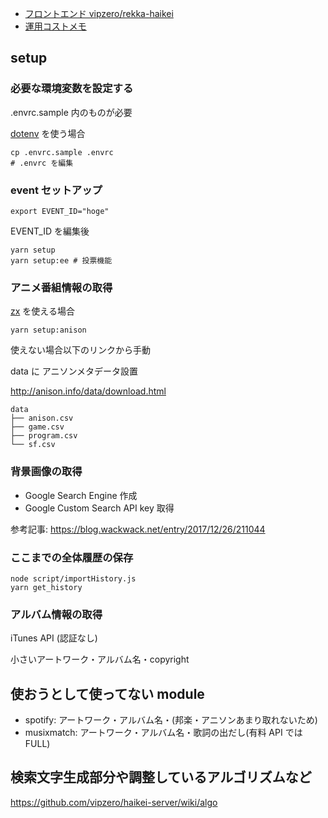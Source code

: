 - [フロントエンド vipzero/rekka-haikei](https://github.com/vipzero/rekka-haikei)
- [運用コストメモ](https://github.com/vipzero/haikei-server/wiki/運用メモ)

## setup

### 必要な環境変数を設定する

.envrc.sample 内のものが必要

[dotenv](https://github.com/direnv/direnv) を使う場合

```
cp .envrc.sample .envrc
# .envrc を編集
```

### event セットアップ


```
export EVENT_ID="hoge" 
```

EVENT_ID を編集後


```
yarn setup
yarn setup:ee # 投票機能
```



### アニメ番組情報の取得

[zx](https://github.com/google/zx) を使える場合

```
yarn setup:anison
```

使えない場合以下のリンクから手動


data に アニソンメタデータ設置

http://anison.info/data/download.html

```
data
├── anison.csv
├── game.csv
├── program.csv
└── sf.csv
```

### 背景画像の取得

- Google Search Engine 作成
- Google Custom Search API key 取得

参考記事: https://blog.wackwack.net/entry/2017/12/26/211044

### ここまでの全体履歴の保存

```
node script/importHistory.js
yarn get_history
```

### アルバム情報の取得

iTunes API (認証なし)

小さいアートワーク・アルバム名・copyright

## 使おうとして使ってない module

- spotify: アートワーク・アルバム名・(邦楽・アニソンあまり取れないため)
- musixmatch: アートワーク・アルバム名・歌詞の出だし(有料 API では FULL)


## 検索文字生成部分や調整しているアルゴリズムなど
https://github.com/vipzero/haikei-server/wiki/algo


